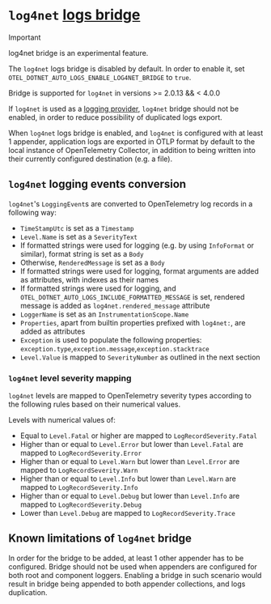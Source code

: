 # `log4net` [logs bridge](https://opentelemetry.io/docs/specs/otel/glossary/#log-appender--bridge)

> [!IMPORTANT]
> log4net bridge is an experimental feature.

The `log4net` logs bridge is disabled by default. In order to enable it, set `OTEL_DOTNET_AUTO_LOGS_ENABLE_LOG4NET_BRIDGE` to `true`.

Bridge is supported for `log4net` in versions >= 2.0.13 && < 4.0.0

If `log4net` is used as a [logging provider](https://learn.microsoft.com/en-us/dotnet/core/extensions/logging-providers), `log4net` bridge should not be enabled, in order
to reduce possibility of duplicated logs export.

When `log4net` logs bridge is enabled, and `log4net` is configured with at least 1 appender, application logs are exported in OTLP 
format by default to the local instance of OpenTelemetry Collector, in addition to being written into their currently configured destination (e.g. a file).

## `log4net` logging events conversion

`log4net`'s `LoggingEvent`s are converted to OpenTelemetry log records in a following way:

- `TimeStampUtc` is set as a `Timestamp`
- `Level.Name` is set as a `SeverityText`
- If formatted strings were used for logging (e.g. by using `InfoFormat` or similar), format string is set as a `Body`
- Otherwise, `RenderedMessage` is set as a `Body`
- If formatted strings were used for logging, format arguments are added as attributes, with indexes as their names
- If formatted strings were used for logging, and `OTEL_DOTNET_AUTO_LOGS_INCLUDE_FORMATTED_MESSAGE` is set, rendered message
is added as `log4net.rendered_message` attribute
- `LoggerName` is set as an `InstrumentationScope.Name`
- `Properties`, apart from builtin properties prefixed with `log4net:`, are added as attributes
- `Exception` is used to populate the following properties: `exception.type`,`exception.message`,`exception.stacktrace`
- `Level.Value` is mapped to `SeverityNumber` as outlined in the next section

### `log4net` level severity mapping

`log4net` levels are mapped to OpenTelemetry severity types according to the following rules based on their numerical values.

Levels with numerical values of:

- Equal to `Level.Fatal` or higher are mapped to `LogRecordSeverity.Fatal`
- Higher than or equal to `Level.Error` but lower than `Level.Fatal` are mapped to `LogRecordSeverity.Error`
- Higher than or equal to `Level.Warn` but lower than `Level.Error` are mapped to `LogRecordSeverity.Warn`
- Higher than or equal to `Level.Info` but lower than `Level.Warn` are mapped to `LogRecordSeverity.Info`
- Higher than or equal to `Level.Debug` but lower than `Level.Info` are mapped to `LogRecordSeverity.Debug`
- Lower than `Level.Debug` are mapped to `LogRecordSeverity.Trace`

## Known limitations of `log4net` bridge

In order for the bridge to be added, at least 1 other appender has to be configured.
Bridge should not be used when appenders are configured for both root and component loggers.
Enabling a bridge in such scenario would result in bridge being appended to both appender collections,
and logs duplication. 
